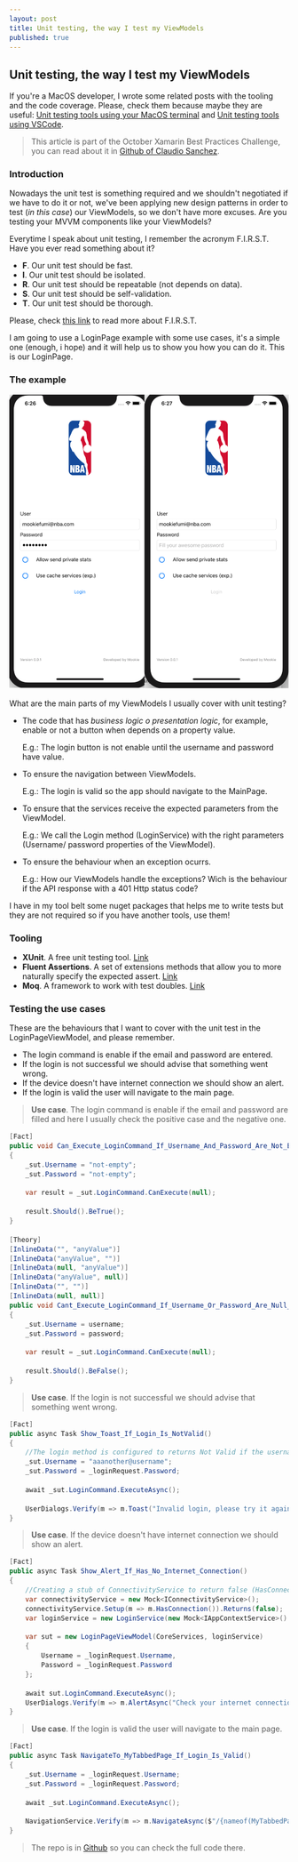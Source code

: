```yaml
---
layout: post
title: Unit testing, the way I test my ViewModels
published: true
---
```


## Unit testing, the way I test my ViewModels

If you're a MacOS developer, I wrote some related posts with the tooling and the code coverage. Please, check them because maybe they are useful: [Unit testing tools using your MacOS terminal](https://mookiefumi.com/2019-10-20-unit-testing-tools-using-your-MacOS-terminal) and [Unit testing tools using VSCode](https://mookiefumi.com/2019-10-23-unit-testing-tools-using-your-vscode).

> This article is part of the October Xamarin Best Practices Challenge, you can read about it in [Github of Claudio Sanchez](https://github.com/claudiosanchez/OctoberXamarinChallenge).

### Introduction

Nowadays the unit test is something required and we shouldn't negotiated if we have to do it or not, we've been applying new design patterns in order to test (*in this case*) our ViewModels, so we don't have more excuses. Are you testing your MVVM components like your ViewModels?

Everytime I speak about unit testing, I remember the acronym F.I.R.S.T. Have you ever read something about it?

* **F**. Our unit test should be fast.
* **I**. Our unit test should be isolated.
* **R**. Our unit test should be repeatable (not depends on data).
* **S**. Our unit test should be self-validation.
* **T**. Our unit test should be thorough.

Please, check [this link](https://github.com/ghsukumar/SFDC_Best_Practices/wiki/F.I.R.S.T-Principles-of-Unit-Testing) to read more about F.I.R.S.T.

I am going to use a LoginPage example with some use cases, it's a simple one (enough, i hope) and it will help us to show you how you can do it. This is our LoginPage.

### The example

![LoginPage](images/Screenshot2019-10-23_18.26.57.png)

What are the main parts of my ViewModels I usually cover with unit testing?

* The code that has *business logic o presentation logic*, for example, enable or not a button when depends on a property value.

    E.g.: The login button is not enable until the username and password have value.

* To ensure the navigation between ViewModels.

    E.g.: The login is valid so the app should navigate to the MainPage.

* To ensure that the services receive the expected parameters from the ViewModel.

    E.g.: We call the Login method (LoginService) with the right parameters (Username/ password properties of the ViewModel).

* To ensure the behaviour when an exception ocurrs.

    E.g.: How our ViewModels handle the exceptions? Wich is the behaviour if the API response with a 401 Http status code?

I have in my tool belt some nuget packages that helps me to write tests but they are not required so if you have another tools, use them!

### Tooling

* **XUnit**. A free unit testing tool. [Link](https://xunit.net)
* **Fluent Assertions**. A set of extensions methods that allow you to more naturally specify the expected assert. [Link](https://fluentassertions.com)
* **Moq**. A framework to work with test doubles. [Link](https://github.com/moq/moq4)

### Testing the use cases

These are the behaviours that I want to cover with the unit test in the LoginPageViewModel, and please remember.

* The login command is enable if the email and password are entered.
* If the login is not successful we should advise that something went wrong.
* If the device doesn't have internet connection we should show an alert.
* If the login is valid the user will navigate to the main page.

> **Use case**. The login command is enable if the email and password are filled and here I usually check the positive case and the negative one.

```csharp
[Fact]
public void Can_Execute_LoginCommand_If_Username_And_Password_Are_Not_Empty_And_Null()
{
    _sut.Username = "not-empty";
    _sut.Password = "not-empty";

    var result = _sut.LoginCommand.CanExecute(null);

    result.Should().BeTrue();
}

[Theory]
[InlineData("", "anyValue")]
[InlineData("anyValue", "")]
[InlineData(null, "anyValue")]
[InlineData("anyValue", null)]
[InlineData("", "")]
[InlineData(null, null)]
public void Cant_Execute_LoginCommand_If_Username_Or_Password_Are_Null_Or_Empty(string username, string password)
{
    _sut.Username = username;
    _sut.Password = password;

    var result = _sut.LoginCommand.CanExecute(null);

    result.Should().BeFalse();
}
```

> **Use case**. If the login is not successful we should advise that something went wrong.

```csharp
[Fact]
public async Task Show_Toast_If_Login_Is_NotValid()
{
    //The login method is configured to returns Not Valid if the username contains "aaa"
    _sut.Username = "aaanother@username";
    _sut.Password = _loginRequest.Password;

    await _sut.LoginCommand.ExecuteAsync();

    UserDialogs.Verify(m => m.Toast("Invalid login, please try it again", null));
}
```

> **Use case**. If the device doesn't have internet connection we should show an alert.

```csharp
[Fact]
public async Task Show_Alert_If_Has_No_Internet_Connection()
{
    //Creating a stub of ConnectivityService to return false (HasConnection method)
    var connectivityService = new Mock<IConnectivityService>();
    connectivityService.Setup(m => m.HasConnection()).Returns(false);
    var loginService = new LoginService(new Mock<IAppContextService>().Object, connectivityService.Object);

    var sut = new LoginPageViewModel(CoreServices, loginService)
    {
        Username = _loginRequest.Username,
        Password = _loginRequest.Password
    };

    await sut.LoginCommand.ExecuteAsync();
    UserDialogs.Verify(m => m.AlertAsync("Check your internet connection", null, null, null));
}
```

> **Use case**. If the login is valid the user will navigate to the main page.

```csharp
[Fact]
public async Task NavigateTo_MyTabbedPage_If_Login_Is_Valid()
{
    _sut.Username = _loginRequest.Username;
    _sut.Password = _loginRequest.Password;

    await _sut.LoginCommand.ExecuteAsync();

    NavigationService.Verify(m => m.NavigateAsync($"/{nameof(MyTabbedPage)}"));
}
```

> The repo is in [Github](https://github.com/MookieFumi/Prism.101/tree/feature/prism) so you can check the full code there.
